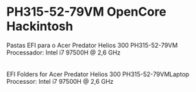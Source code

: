# PH315-52-79VM OpenCore Hackintosh

Pastas EFI para o Acer Predator Helios 300 PH315-52-79VM</br>
Processador: Intel i7 97500H @ 2,6 GHz</br>
</br>
</br>
EFI Folders for Acer Predator Helios 300 PH315-52-79VMLaptop</br>
Processor: Intel i7 97500H @ 2,6 GHz</br>

